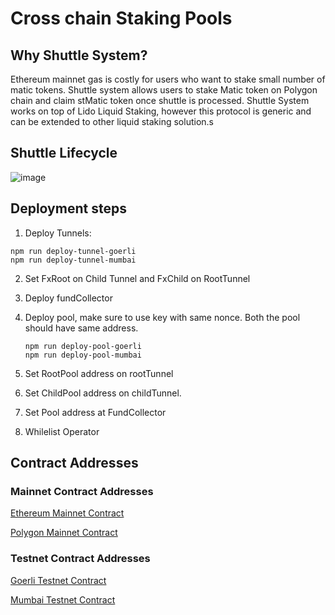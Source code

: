 # Cross chain Staking Pools


## Why Shuttle System?

Ethereum mainnet gas is costly for users who want to stake small number of matic tokens. Shuttle system allows users to stake Matic token on Polygon chain and claim stMatic token once shuttle is processed. Shuttle System works on top of Lido Liquid Staking, however this protocol is generic and can be extended to other liquid staking solution.s 

## Shuttle Lifecycle 

![image](https://user-images.githubusercontent.com/85118498/170120439-07275856-f5fa-45e5-9889-3ff3d4a4a1ad.png)


## Deployment steps 

1. Deploy Tunnels: 

```
npm run deploy-tunnel-goerli
npm run deploy-tunnel-mumbai
```
2. Set FxRoot on Child Tunnel and FxChild on RootTunnel 
3. Deploy fundCollector 
4. Deploy pool, make sure to use key with same nonce. Both the pool should have same address. 
   
   ```
   npm run deploy-pool-goerli
   npm run deploy-pool-mumbai
   ```

5. Set RootPool address on rootTunnel 
6. Set ChildPool address on childTunnel. 
7. Set Pool address at FundCollector   
8. Whilelist Operator




## Contract Addresses 

   ### Mainnet Contract Addresses
   [Ethereum Mainnet Contract](https://github.com/stakeall/cross-chain-staking-shuttle/blob/develop/scripts/address.js#L2) 

   [Polygon Mainnet Contract](https://github.com/stakeall/cross-chain-staking-shuttle/blob/develop/scripts/address.js#L28)  

   ### Testnet Contract Addresses 
   [Goerli Testnet Contract](https://github.com/stakeall/cross-chain-staking-shuttle/blob/develop/scripts/address.js#L15) 

   [Mumbai Testnet Contract](https://github.com/stakeall/cross-chain-staking-shuttle/blob/develop/scripts/address.js#L40)  
   
